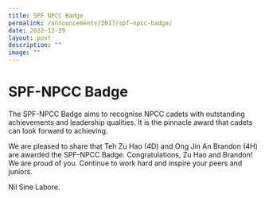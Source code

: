 ```yaml
---
title: SPF NPCC Badge
permalink: /announcements/2017/spf-npcc-badge/
date: 2022-12-29
layout: post
description: ""
image: ""
---
```

# **SPF-NPCC Badge**

The SPF-NPCC Badge aims to recognise NPCC cadets with outstanding achievements and leadership qualities. It is the pinnacle award that cadets can look forward to achieving.

We are pleased to share that Teh Zu Hao (4D) and Ong Jin An Brandon (4H) are awarded the SPF-NPCC Badge. Congratulations, Zu Hao and Brandon! We are proud of you. Continue to work hard and inspire your peers and juniors.

Nil Sine Labore.